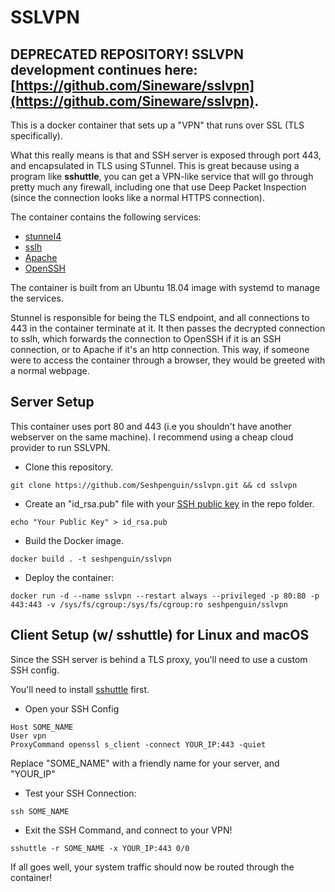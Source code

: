 # SSLVPN

## DEPRECATED REPOSITORY! SSLVPN development continues here: [https://github.com/Sineware/sslvpn](https://github.com/Sineware/sslvpn).

This is a docker container that sets up a "VPN" that runs over SSL (TLS specifically).

What this really means is that and SSH server is exposed through port 443, and encapsulated in TLS using STunnel.
This is great because using a program like **sshuttle**, you can get a VPN-like service that will go through pretty much 
any firewall, including one that use Deep Packet Inspection (since the connection looks like a normal HTTPS connection).

The container contains the following services:
* [stunnel4](https://www.stunnel.org/)
* [sslh](https://github.com/yrutschle/sslh)
* [Apache](https://httpd.apache.org/)
* [OpenSSH](https://www.openssh.com/)

The container is built from an Ubuntu 18.04 image with systemd to manage the services.

Stunnel is responsible for being the TLS endpoint, and all connections to 443 in the container terminate at it. It then 
passes the decrypted connection to sslh, which forwards the connection to OpenSSH if it is an SSH connection, or to Apache if 
it's an http connection. This way, if someone were to access the container through a browser, they would be greeted with a 
normal webpage.

## Server Setup

This container uses port 80 and 443 (i.e you shouldn't have another webserver on the same machine). I recommend using a cheap cloud provider 
to run SSLVPN.

* Clone this repository.

```shell script
git clone https://github.com/Seshpenguin/sslvpn.git && cd sslvpn
```

* Create an "id_rsa.pub" file with your [SSH public key](https://www.digitalocean.com/community/tutorials/how-to-set-up-ssh-keys-on-ubuntu-1804#step-1-%E2%80%94-create-the-rsa-key-pair) in the repo folder.

```shell script
echo "Your Public Key" > id_rsa.pub
```

* Build the Docker image.
```shell script
docker build . -t seshpenguin/sslvpn
```

* Deploy the container:
```shell script
docker run -d --name sslvpn --restart always --privileged -p 80:80 -p 443:443 -v /sys/fs/cgroup:/sys/fs/cgroup:ro seshpenguin/sslvpn
```


## Client Setup (w/ sshuttle) for Linux and macOS
Since the SSH server is behind a TLS proxy, you'll need to use a custom SSH config.

You'll need to install [sshuttle](https://sshuttle.readthedocs.io/en/stable/) first.

* Open your SSH Config
```shell script
Host SOME_NAME
User vpn
ProxyCommand openssl s_client -connect YOUR_IP:443 -quiet
```
Replace "SOME_NAME" with a friendly name for your server, and "YOUR_IP"

* Test your SSH Connection:
```shell script
ssh SOME_NAME
```

* Exit the SSH Command, and connect to your VPN!
```shell script
sshuttle -r SOME_NAME -x YOUR_IP:443 0/0
```

If all goes well, your system traffic should now be routed through the container!
